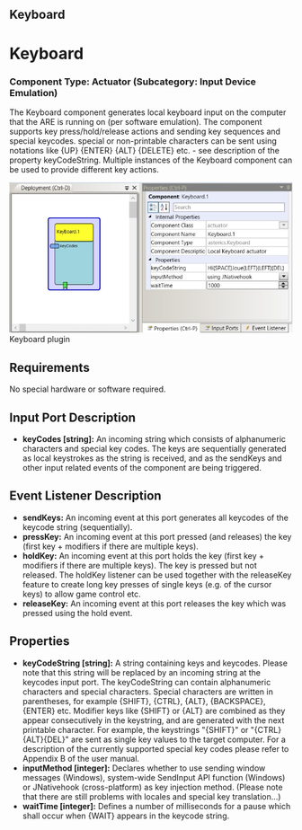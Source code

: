 ##

## Keyboard

# Keyboard

### Component Type: Actuator (Subcategory: Input Device Emulation)

The Keyboard component generates local keyboard input on the computer that the ARE is running on (per software emulation). The component supports key press/hold/release actions and sending key sequences and special keycodes. special or non-printable characters can be sent using notations like {UP} {ENTER} {ALT} {DELETE} etc. - see description of the property keyCodeString. Multiple instances of the Keyboard component can be used to provide different key actions.

![Screenshot: Keyboard plugin](./img/Keyboard.jpg "Screenshot: Keyboard plugin")  
Keyboard plugin

## Requirements

No special hardware or software required.

## Input Port Description

- **keyCodes \[string\]:** An incoming string which consists of alphanumeric characters and special key codes. The keys are sequentially generated as local keystrokes as the string is received, and as the sendKeys and other input related events of the component are being triggered.

## Event Listener Description

- **sendKeys:** An incoming event at this port generates all keycodes of the keycode string (sequentially).
- **pressKey:** An incoming event at this port pressed (and releases) the key (first key + modifiers if there are multiple keys).
- **holdKey:** An incoming event at this port holds the key (first key + modifiers if there are multiple keys). The key is pressed but not released. The holdKey listener can be used together with the releaseKey feature to create long key presses of single keys (e.g. of the cursor keys) to allow game control etc.
- **releaseKey:** An incoming event at this port releases the key which was pressed using the hold event.

## Properties

- **keyCodeString \[string\]:** A string containing keys and keycodes. Please note that this string will be replaced by an incoming string at the keycodes input port. The keyCodeString can contain alphanumeric characters and special characters. Special characters are written in parentheses, for example {SHIFT}, {CTRL}, {ALT}, {BACKSPACE}, {ENTER} etc. Modifier keys like {SHIFT} or {ALT} are combined as they appear consecutively in the keystring, and are generated with the next printable character. For example, the keystrings "{SHIFT}" or "{CTRL}{ALT}{DEL}" are sent as single key values to the target computer. For a description of the currently supported special key codes please refer to Appendix B of the user manual.
- **inputMethod \[integer\]:** Declares whether to use sending window messages (Windows), system-wide SendInput API function (Windows) or JNativehook (cross-platform) as key injection method. (Please note that there are still problems with locales and special key translation...)
- **waitTime \[integer\]:** Defines a number of milliseconds for a pause which shall occur when {WAIT} appears in the keycode string.
